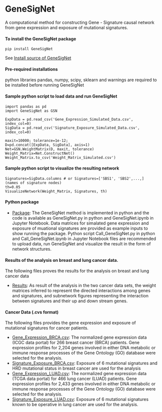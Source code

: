 # GeneSigNet

A computational method for constructing Gene - Signature causal network from gene expression and exposure of mutational signatures. 
#### To install the GeneSigNet package

```
pip install GeneSigNet
```
See [Install source of GeneSigNet](https://pypi.org/project/GeneSigNet/)

#### Pre-required installations

python libraries pandas, numpy, scipy, sklearn and warnings are required to be installed before running GeneSigNet

#### Sample python script to load data and run GeneSigNet

```
import pandas as pd
import GeneSigNet as GSN

ExpData = pd.read_csv('Gene_Expression_Simulated_Data.csv', index_col=0)  
SigData = pd.read_csv('Signature_Exposure_Simulated_Data.csv', index_col=0)

maxit=10000; tolerance=1e-12; 
D=pd.concat([ExpData, SigData], axis=1)
Net=GSN.WeightMatrix(D, maxit, tolerance)  
Weight_Matrix=Net.ConstructNet()
Weight_Matrix.to_csv('Weight_Matrix_Simulated.csv')
```
#### Sample python script to visualize the resulting network
```
Signatures=SigData.columns # or Signatures=['SBS1', 'SBS2',...,] (names of signature nodes)
th=0.05
VisualizeNetwork(Weight_Matrix, Signatures, th)
```

#### Python package 
* [Package](package): The GeneSigNet method is implemented in python and the code is available as GeneSigNet.py in python and GeneSigNet.ipynb in Jupyter Notebook. Data matrices for simalated gene expression and exposure of muational signatures are provided as example inputs to show running the package. Python script Call_GeneSigNet.py in python and Call_GeneSigNet.ipynb in Jupyter Notebook files are recommended to upload data, run GeneSigNet and visualize the result in the form of network structures.  
  

#### Results of the analysis on breast and lung cancer data.
The following files proves the results for the analysis on breast and lung cancer data 
- [Results](results): As result of the analysis in the two cancer data sets, the weight matrices inferred to represent the directed interactions among genes and signatures, and subnetwork figures representing the interaction between signatures and their up and down stream genes.   

#### Cancer Data (.cvs format)

The following files provides the gene expression and exposure of mutational signatures for cancer patients.

* [Gene_Expression_BRCA.csv](data/Gene_Expression_BRCA.csv): The normalized gene expression data (ICGC data portal) for 266 breast cancer (BRCA) patients. Gene expression profiles for 2,204 genes involved in either DNA metabolic or immune response processes of the Gene Ontology (GO) database were
selected for the analysis.
* [Signature_Exposure_BRCA.csv](data/Signature_Exposure_BRCA.csv): Exposure of 6 mutational signatures and HRD mutational status in breast cancer are used for the analysis
* [Gene_Expression_LUAD.csv](data/Gene_Expression_LUAD.csv): The normalized gene expression data (TCGA data portal) for 466 lung cancer (LUAD) patients. Gene expression profiles for 2,433 genes involved in either DNA metabolic or immune response processes of the Gene Ontology (GO) database were
selected for the analysis.
* [Signature_Exposure_LUAD.csv](data/Signature_Exposure_LUAD.csv): Exposure of 6 mutational signatures known to be operative in lung cancer are used for the analysis.
